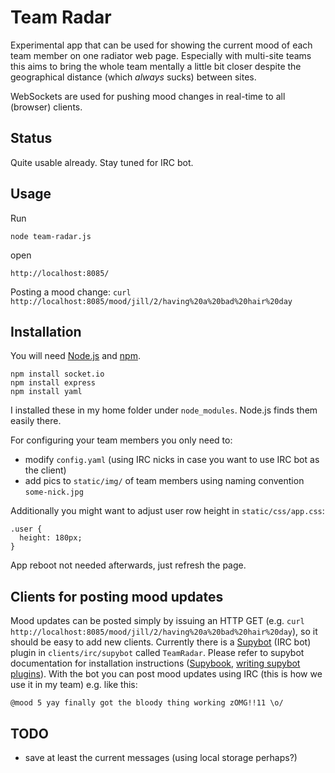 Team Radar
=

Experimental app that can be used for showing the current
mood of each team member on one radiator web page. Especially with multi-site
teams this aims to bring the whole team mentally a little bit closer
despite the geographical distance (which _always_ sucks) between sites.

WebSockets are used for pushing mood changes in real-time to all (browser) clients.

Status
-

Quite usable already. Stay tuned for IRC bot.

Usage
-

Run

    node team-radar.js

open

    http://localhost:8085/

Posting a mood change: `curl http://localhost:8085/mood/jill/2/having%20a%20bad%20hair%20day`

Installation
-

You will need [Node.js](http://nodejs.org/) and [npm](http://npmjs.org/).

    npm install socket.io
    npm install express
    npm install yaml

I installed these in my home folder under `node_modules`. Node.js finds
them easily there.

For configuring your team members you only need to:

* modify `config.yaml` (using IRC nicks in case you want to use IRC bot as the client)
* add pics to `static/img/` of team members using naming convention `some-nick.jpg`

Additionally you might want to adjust user row height in `static/css/app.css`:

    .user {
      height: 180px;
    }

App reboot not needed afterwards, just refresh the page.


Clients for posting mood updates
-

Mood updates can be posted simply by issuing an HTTP GET (e.g. `curl http://localhost:8085/mood/jill/2/having%20a%20bad%20hair%20day`), so it should be easy to add new clients. Currently there is a [Supybot](http://sourceforge.net/projects/supybot/) (IRC bot) plugin in `clients/irc/supybot` called `TeamRadar`. Please refer to supybot documentation for installation instructions ([Supybook](http://supybook.fealdia.org/devel/), [writing supybot plugins](http://web.archive.org/web/20080103010543/http://supybot.com/documentation/help/tutorial/plugin-author-tutorial/tutorial-all-pages)). With the bot you can post mood updates using IRC (this is how we use it in my team) e.g. like this:

    @mood 5 yay finally got the bloody thing working zOMG!!11 \o/

TODO
-

* save at least the current messages (using local storage perhaps?)

